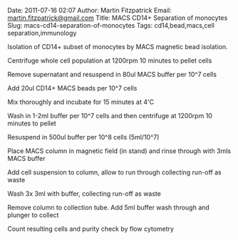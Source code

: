 Date: 2011-07-16 02:07
Author: Martin Fitzpatrick
Email: martin.fitzpatrick@gmail.com
Title: MACS CD14+ Separation of monocytes
Slug: macs-cd14-separation-of-monocytes
Tags: cd14,bead,macs,cell separation,immunology

Isolation of CD14+ subset of monocytes by MACS magnetic bead isolation.









Centrifuge whole cell population at 1200rpm 10 minutes to pellet cells



Remove supernatant and resuspend in 80ul MACS buffer per 10^7 cells



Add 20ul CD14+ MACS beads per 10^7 cells



Mix thoroughly and incubate for 15 minutes at 4'C



Wash in 1-2ml buffer per 10^7 cells and then centrifuge at 1200rpm 10 minutes to pellet



Resuspend in 500ul buffer per 10^8 cells (5ml/10^7)



Place MACS column in magnetic field (in stand) and rinse through with 3mls MACS buffer



Add cell suspension to column, allow to run through collecting run-off as waste



Wash 3x 3ml with buffer, collecting run-off as waste



Remove column to collection tube. Add 5ml buffer wash through and plunger to collect



Count resulting cells and purity check by flow cytometry







